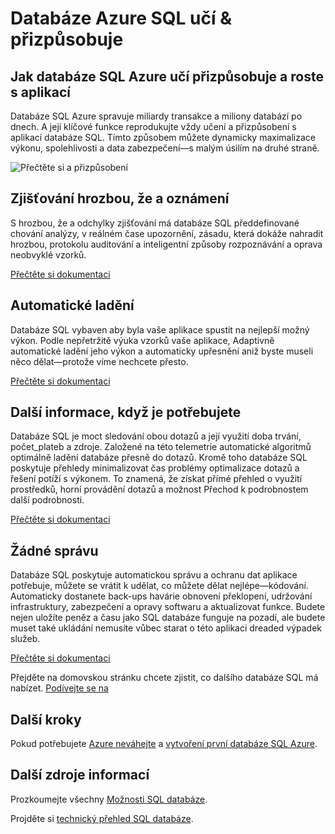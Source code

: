 <properties
   pageTitle="Databáze Azure SQL učí a přizpůsobuje"
   description="Zjistěte, jak databáze SQL učí a přizpůsobuje"
   keywords=""
   services="sql-database"
   documentationCenter=""
   authors="CarlRabeler"
   manager="jhubbard"
   editor=""/>

<tags
   ms.service="sql-database"
   ms.devlang="NA"
   ms.topic="article"
   ms.tgt_pltfrm="NA"
   ms.workload="data-management"
   ms.date="10/13/2016"
   ms.author="carlrab"/>

# <a name="azure-sql-database-learns-amp-adapts"></a>Databáze Azure SQL učí &amp; přizpůsobuje


## <a name="how-azure-sql-database-learns-adapts-and-grows-with-your-application"></a>Jak databáze SQL Azure učí přizpůsobuje a roste s aplikací

Databáze SQL Azure spravuje miliardy transakce a miliony databází po dnech. A její klíčové funkce reprodukujte vždy učení a přizpůsobení s aplikací databáze SQL. Tímto způsobem můžete dynamicky maximalizace výkonu, spolehlivosti a data zabezpečení&mdash;s malým úsilím na druhé straně.

![Přečtěte si a přizpůsobení](./media/sql-database-learn-and-adapt/sql-database-learn-and-adapt.png)

## <a name="threat-detection-and-alerts"></a>Zjišťování hrozbou, že a oznámení  
S hrozbou, že a odchylky zjišťování má databáze SQL předdefinované chování analýzy, v reálném čase upozornění, zásadu, která dokáže nahradit hrozbou, protokolu auditování a inteligentní způsoby rozpoznávání a oprava neobvyklé vzorků.

[Přečtěte si dokumentaci](sql-database-threat-detection-get-started.md)

## <a name="automatic-tuning"></a>Automatické ladění
Databáze SQL vybaven aby byla vaše aplikace spustit na nejlepší možný výkon. Podle nepřetržitě výuka vzorků vaše aplikace, Adaptivně automatické ladění jeho výkon a automaticky upřesnění aniž byste museli něco dělat&mdash;protože víme nechcete přesto.


[Přečtěte si dokumentaci](http://go.microsoft.com/fwlink/?LinkID=787566)

## <a name="insights-when-you-need-them"></a>Další informace, když je potřebujete
Databáze SQL je moct sledování obou dotazů a její využití doba trvání, počet_plateb a zdroje. Založené na této telemetrie automatické algoritmů optimálně ladění databáze přesně do dotazů. Kromě toho databáze SQL poskytuje přehledy minimalizovat čas problémy optimalizace dotazů a řešení potíží s výkonem. To znamená, že získat přímé přehled o využití prostředků, horní provádění dotazů a možnost Přechod k podrobnostem další podrobnosti.

[Přečtěte si dokumentaci](http://go.microsoft.com/fwlink/?LinkID=787567)

## <a name="no-administration-required"></a>Žádné správu
Databáze SQL poskytuje automatickou správu a ochranu dat aplikace potřebuje, můžete se vrátit k udělat, co můžete dělat nejlépe&mdash;kódování. Automaticky dostanete back-ups havárie obnovení překlopení, udržování infrastruktury, zabezpečení a opravy softwaru a aktualizovat funkce. Budete nejen uložíte peněz a času jako SQL databáze funguje na pozadí, ale budete muset také ukládání nemusíte vůbec starat o této aplikaci dreaded výpadek služeb.

[Přečtěte si dokumentaci](http://go.microsoft.com/fwlink/?LinkID=787568)

Přejděte na domovskou stránku chcete zjistit, co dalšího databáze SQL má nabízet.
[Podívejte se na](https://azure.microsoft.com/services/sql-database/) 

## <a name="next-steps"></a>Další kroky

Pokud potřebujete [Azure neváhejte](https://azure.microsoft.com/get-started/) a [vytvoření první databáze SQL Azure](sql-database-get-started.md).

## <a name="additional-resources"></a>Další zdroje informací

Prozkoumejte všechny [Možnosti SQL databáze](https://azure.microsoft.com/services/sql-database/).
 
Projděte si [technický přehled SQL databáze](sql-database-technical-overview.md).
